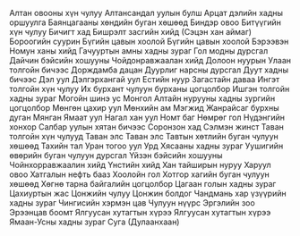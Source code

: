 Алтан овооны хүн чулуу
Алтансандал уулын булш
Арцат дэлийн хадны оршуулга
Баянцагааны хөндийн буган хөшөөд
Биндэр овоо
Битүүгийн хүн чулуу
Бичигт хад
Бишрэлт засгийн хийд (Сэцэн хан аймаг)
Бороогийн суурин
Бүгийн цавын хоолой
Бүгийн цавын хоолой
Бэрээвэн Номун ханы хийд
Гачууртын амны хадны зураг
Гол модны дурсгал
Дайчин бэйсийн хошууны Чойдонравжаалан хийд
Долоон нуурын Улаан толгойн бичээс
Дорждамба дацан
Дуурлиг нарсны дурсгал
Дуут хадны бичээс
Дэл уул
Дэлгэрхангай уул
Естийн нуур
Загастайн даваа
Ингэт толгойн хүн чулуу
Их бурхант чулуун бурханы цогцолбор
Ишгэн толгойн хадны зураг
Могойн шинэ ус
Монгол Алтайн нурууны хадны зургийн цогцолбор
Мөнгөн цахир уул
Мөнхийн ам
Мэгжид Жанрайсаг бурхны дуган
Мянган Ямаат уул
Нагал хан уул
Номт баг
Нөмрөг гол
Нүдэнгийн хонхор
Салбар уулын хятан бичээс
Соронзон хад
Сэлмэн жинст
Таван толгойн хүн чулууд
Таван элс
Таван элс
Тавтын хөтлийн буган чулуун хөшөөд
Тахийн тал
Уран тогоо уул
Урд Хясааны хадны зураг
Уушигийн өвөрийн буган чулуун дурсгал
Үйзэн бэйсийн хошууны Чойнхорравжаалин хийд
Үнстийн хийд
Хан тайширын нуруу
Харуул овоо
Хатгалын нефть бааз
Хоолойн гол
Хотгор хагийн буган чулуун хөшөөд
Хөгнө тарна байгалийн цогцолбор
Цагаан голын хадны зураг
Цахиуртын жас
Цонжийн чулуу
Цонжин болдог
Чандмань хар үзүүрийн хадны зураг
Чингисийн хэрмэн цав
Чулуун нүүрс
Эргэлийн зоо
Эрээнцав боомт
Ялгуусан хутагтын хүрээ
Ялгуусан хутагтын хүрээ
Ямаан-Усны хадны зураг
Суга (Дулаанхаан)

